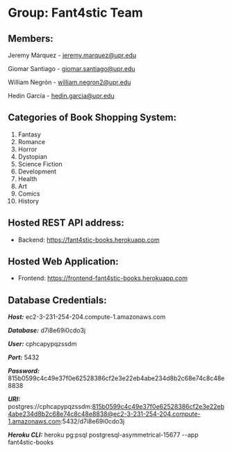 # Group: Fant4stic Team

## Members:

Jeremy Márquez - jeremy.marquez@upr.edu

Giomar Santiago - giomar.santiago@upr.edu

William Negrón - william.negron2@upr.edu

Hedin García - hedin.garcia@upr.edu

## Categories of Book Shopping System:

1. Fantasy
2. Romance
3. Horror
4. Dystopian
5. Science Fiction
6. Development
7. Health 
8. Art
9. Comics
10. History

## Hosted REST API address:

* Backend: https://fant4stic-books.herokuapp.com

## Hosted Web Application:
* Frontend: https://frontend-fant4stic-books.herokuapp.com

## Database Credentials:

**_Host:_**       ec2-3-231-254-204.compute-1.amazonaws.com

**_Database:_**   d7i8e69i0cdo3j

**_User:_**      cphcapypqzssdm

**_Port:_**       5432

**_Password:_**   815b0599c4c49e37f0e62528386cf2e3e22eb4abe234d8b2c68e74c8c48e8838

**_URI:_**        postgres://cphcapypqzssdm:815b0599c4c49e37f0e62528386cf2e3e22eb4abe234d8b2c68e74c8c48e8838@ec2-3-231-254-204.compute-1.amazonaws.com:5432/d7i8e69i0cdo3j

**_Heroku CLI:_** heroku pg:psql postgresql-asymmetrical-15677 --app fant4stic-books
